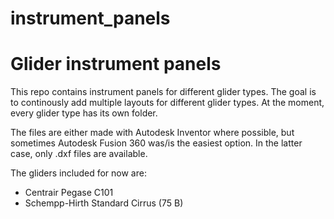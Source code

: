 # instrument_panels
# Glider instrument panels #

This repo contains instrument panels for different glider types. The goal is to continously add multiple layouts for different glider types. At the moment, every glider type has its own folder.

The files are either made with Autodesk Inventor where possible, but sometimes Autodesk Fusion 360 was/is the easiest option. In the latter case, only .dxf files are available.

The gliders included for now are:
* Centrair Pegase C101
* Schempp-Hirth Standard Cirrus (75 B)
